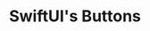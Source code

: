 ---
layout: default
title: SwiftUI's Buttons
parent: SwiftUI's Components
nav_order: 17
has_children: true
---